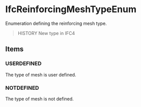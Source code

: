 # IfcReinforcingMeshTypeEnum

Enumeration defining the reinforcing mesh type.

> HISTORY New type in IFC4

## Items

### USERDEFINED
The type of mesh is user defined.

### NOTDEFINED
The type of mesh is not defined.
